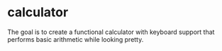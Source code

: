 # calculator
The goal is to create a functional calculator with keyboard support that performs basic arithmetic while looking pretty.
